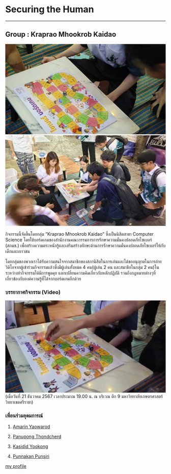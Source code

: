 # Securing the Human
________________________________________________________________________________________
## Group : Kraprao Mhookrob Kaidao 
![img](img/boardgame/bg2.jpg)
![img](img/boardgame/bg3.jpg)


กิจกรรมนี้จัดขึ้นโดยกลุ่ม “Kraprao Mhookrob Kaidao” ซึ่งเป็นนิสิตสาขา Computer Science โดยใช้บอร์ดเกมของสำนักงานคณะกรรมการการรักษาความมั่นคงปลอดภัยไซเบอร์ (สกมช.) เพื่อสร้างความตระหนักรู้และเสริมสร้างทักษะด้านการรักษาความมั่นคงปลอดภัยไซเบอร์ให้กับเด็กและเยาวชน

โดยกลุ่มของพวกเราได้รับความสนใจจากสมาชิกของสภานิสิตในการเล่นและได้ขออนุญาตในการถ่ายวิดิโอจากผู้เข้าร่วมกิจกรรมแล้วซึ่งมีผู้เล่นทั้งหมด 4 คน(ผู้เล่น 2 คน และสมาชิกในกลุ่ม 2 คน)ในระหว่างทำกิจกรรมได้มีการพูดคุย แลกเปลี่ยนความคิดเกี่ยวกับหลักปฏิบัติ รวมถึงกฎหมายต่างๆที่เกี่ยวข้องกับองค์ความรู้ที่ได้จากบอร์ดเกมอีกด้วย


### **บรรยากาศกิจกรรม (Video)**
[![Video](img/boardgame/bgvideo1.png)](https://www.youtube.com/watch?v=UAQ9AiV6jmU)
(เมื่อวันที่ 21 ธันวาคม 2567 เวลาประมาณ 19.00 น. ณ บริเวณ ตึก 9 มหาวิทยาลัยเกษตรศาสตร์ วิทยาเขตศรีราชา)


### **เพื่อนร่วมอุดมการณ์**

1. [Amarin Yaowarod](https://6530200908.github.io/)

2. [Panupong Thondcherd](https://6530200339.github.io/)

3. [Kasidid Yookong](https://kasidid-y.github.io/)

4. [Punnakan Punsiri](https://qlerdev.github.io/)


[my profile](https://6530200517.github.io/)
